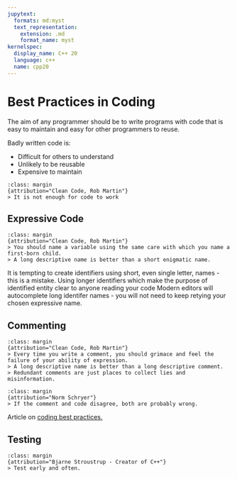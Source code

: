 ```yaml
---
jupytext:
  formats: md:myst
  text_representation:
    extension: .md
    format_name: myst
kernelspec:
  display_name: C++ 20
  language: c++
  name: cpp20
---
```


# Best Practices in Coding

The aim of any programmer should be to write programs with code that is easy to maintain and easy for other programmers to reuse.

Badly written code is:
* Difficult for others to understand
* Unlikely to be reusable
* Expensive to maintain


```{note}
:class: margin
{attribution="Clean Code, Rob Martin"}
> It is not enough for code to work
```

## Expressive Code

```{note}
:class: margin
{attribution="Clean Code, Rob Martin"}
> You should name a variable using the same care with which you name a first-born child.
> A long descriptive name is better than a short enigmatic name.
```
It is tempting to create identifiers using short, even single letter, names - this is a mistake.
Using longer identifiers which make the purpose of identified entity clear to anyone reading your code
Modern editors will autocomplete long identifer names - you will not need to keep retying your chosen expressive name.



## Commenting

```{note}
:class: margin
{attribution="Clean Code, Rob Martin"}
> Every time you write a comment, you should grimace and feel the failure of your ability of expression.
> A long descriptive name is better than a long descriptive comment.
> Redundant comments are just places to collect lies and misinformation.
```

```{note}
:class: margin
{attribution="Norm Schryer"}
> If the comment and code disagree, both are probably wrong.
```

Article on [coding best practices.](https://en.wikipedia.org/wiki/Coding_best_practices)



## Testing
```{note}
:class: margin
{attribution="Bjarne Stroustrup - Creator of C++"}
> Test early and often.
```
